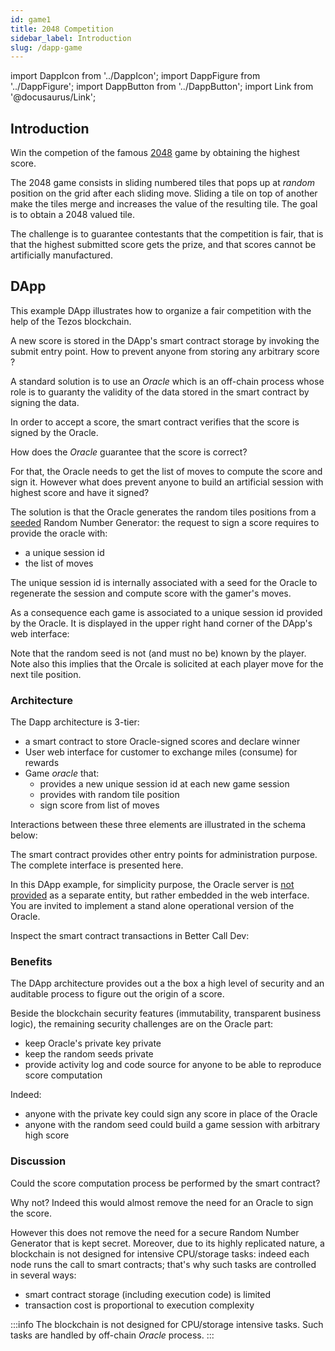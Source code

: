 ```yaml
---
id: game1
title: 2048 Competition
sidebar_label: Introduction
slug: /dapp-game
---
```


import DappIcon from '../DappIcon';
import DappFigure from '../DappFigure';
import DappButton from '../DappButton';
import Link from '@docusaurus/Link';

<DappFigure img='2048-screen.png' width='100%'/>

<DappButton url="https://edukera.github.io/completium-dapp-2048/" txt="open dapp"/>

## Introduction

Win the competion of the famous <a href="https://en.wikipedia.org/wiki/2048_(video_game)" target="_blank">2048</a> game by obtaining the highest score.

The 2048 game consists in sliding numbered tiles that pops up at *random* position on the grid after each sliding move. Sliding a tile on top of another make the tiles merge and increases the value of the resulting tile. The goal is to obtain a 2048 valued tile.

The challenge is to guarantee contestants that the competition is fair, that is that the highest submitted score gets the prize, and that scores cannot be artificially manufactured.

## DApp

This example DApp illustrates how to organize a fair competition with the help of the Tezos blockchain.

A new score is stored in the DApp's <Link to='/docs/templates/competition'>smart contract</Link> storage by invoking the <Link to='/docs/dapp-game/interface#submit'>submit</Link> entry point. How to prevent anyone from storing any arbitrary score ?

A standard solution is to use an *Oracle* which is an off-chain process whose role is to guaranty the validity of the data stored in the smart contract by <Link to='/docs/dapp-tools/tezos#signing-data'>signing</Link> the data.

In order to accept a score, the smart contract verifies that the score is signed by the Oracle.

How does the *Oracle* guarantee that the score is correct?

<DappFigure img='game-oracle.png' width='60%'/>

For that, the Oracle needs to get the list of moves to compute the score and sign it. However what does prevent anyone to build an artificial session with highest score and have it signed?

The solution is that the Oracle generates the random tiles positions from a <a href='https://en.wikipedia.org/wiki/Random_seed' target='_blank'>seeded</a> Random Number Generator: the request to sign a score requires to provide the oracle with:
* a unique session id
* the list of moves

The unique session id is internally associated with a seed for the Oracle to regenerate the session and compute score with the gamer's moves.

As a consequence each game is associated to a unique session id provided by the Oracle. It is displayed in the upper right hand corner of the DApp's web interface:

<DappFigure img='game-sessionid.png' width='60%'/>

Note that the random seed is not (and must no be) known by the player. Note also this implies that the Orcale is solicited at each player move for the next tile position.

### Architecture

The Dapp architecture is 3-tier:

* a <Link to='/docs/templates/competition'>smart contract</Link> to store Oracle-signed scores and declare winner
* User web interface for customer to exchange miles (consume) for rewards
* Game *oracle* that:
  * provides a new unique session id at each new game session
  * provides with random tile position
  * sign score from list of moves

Interactions between these three elements are illustrated in the schema below:

<DappFigure img='game-archi.svg' width='80%'/>

The smart contract provides other entry points for administration purpose. The complete interface is presented <Link to='/docs/dapp-game/interface'>here</Link>.

In this DApp example, for simplicity purpose, the Oracle server is <u>not provided</u> as a separate entity, but rather embedded in the web interface. You are invited to implement a stand alone operational version of the Oracle.

Inspect the smart contract transactions in <Link to='/docs/dapp-tools/bcd'>Better Call Dev</Link>:

<DappButton url="https://better-call.dev/edo2net/KT1UTJoUXgyXPW34wca92dGfiP4tjQyrG64f/operations" txt="inspect smart contract"/>

### Benefits

The DApp architecture provides out a the box a high level of security and an auditable process to figure out the origin of a score.

Beside the blockchain security features (immutability, transparent business logic), the remaining security challenges are on the Oracle part:
* keep Oracle's private key private
* keep the random seeds private
* provide activity log and code source for anyone to be able to reproduce score computation

Indeed:
* anyone with the private key could sign any score in place of the Oracle
* anyone with the random seed could build a game session with arbitrary high score

### Discussion

Could the score computation process be performed by the smart contract?

Why not? Indeed this would almost remove the need for an Oracle to sign the score.

However this does not remove the need for a secure Random Number Generator that is kept secret. Moreover, due to its highly replicated nature, a blockchain is not designed for intensive CPU/storage tasks: indeed each node runs the call to smart contracts; that's why such tasks are controlled in several ways:
* smart contract storage (including execution code) is limited
* transaction cost is proportional to execution complexity

:::info
The blockchain is not designed for CPU/storage intensive tasks. Such tasks are handled by off-chain *Oracle* process.
:::